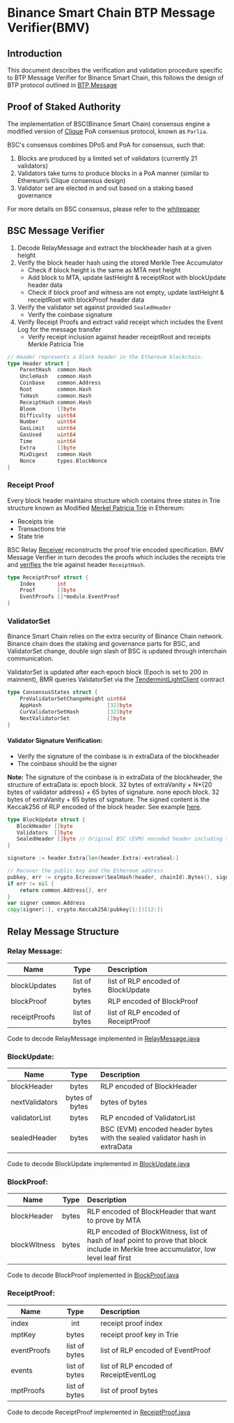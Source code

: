 # Binance Smart Chain BTP Message Verifier(BMV)

## Introduction

This document describes the verification and validation procedure specific to BTP Message Verifier for Binance Smart Chain, 
this follows the design of BTP protocol outlined in [BTP Message](btp.md#btp-message)

## Proof of Staked Authority

The implementation of BSC(Binance Smart Chain) consensus engine a modified version of [Clique](https://eips.ethereum.org/EIPS/eip-225) PoA
consensus protocol, known as `Parlia`.

BSC's consensus combines DPoS and PoA for consensus, such that:

1. Blocks are produced by a limited set of validators (currently 21 validators)
2. Validators take turns to produce blocks in a PoA manner (similar to Ethereum’s Clique consensus design)
3. Validator set are elected in and out based on a staking based governance

For more details on BSC consensus, please refer to the [whitepaper](https://github.com/binance-chain/whitepaper/blob/12237099ad5e7d2e33641445531a3f25dc1ebe78/WHITEPAPER.md)

## BSC Message Verifier

1. Decode RelayMessage and extract the blockheader hash at a given height
2. Verify the block header hash using the stored Merkle Tree Accumulator
    - Check if block height is the same as MTA next height
    - Add block to MTA, update lastHeight & receiptRoot with blockUpdate header data
    - Check if block proof and witness are not empty, update lastHeight & receiptRoot with blockProof header data
3. Verify the validator set against provided `SealedHeader`
    - Verify the coinbase signature
4. Verify Receipt Proofs and extract valid receipt which includes the Event Log for the message transfer
    - Verify receipt inclusion against header receiptRoot and receipts Merkle Patricia Trie

```go
// Header represents a block header in the Ethereum blockchain.
type Header struct {
	ParentHash  common.Hash
	UncleHash   common.Hash
	Coinbase    common.Address
	Root        common.Hash
	TxHash      common.Hash
	ReceiptHash common.Hash
	Bloom       []byte
	Difficulty  uint64
	Number      uint64
	GasLimit    uint64
	GasUsed     uint64
	Time        uint64
	Extra       []byte
	MixDigest   common.Hash
	Nonce       types.BlockNonce
}
```

### Receipt Proof

Every block header maintains structure which contains three states in Trie structure known as Modified [Merkel Patricia Trie](https://eth.wiki/en/fundamentals/patricia-tree) in Ethereum:

- Receipts trie
- Transactions trie
- State trie

BSC Relay [Receiver](https://github.com/icon-project/btp/blob/btp_web3labs/cmd/btpsimple/module/bsc/receiver.go#L150) reconstructs the proof trie encoded specification. 
BMV Message Verifier in turn decodes the proofs which includes the receipts trie and [verifies](https://github.com/icon-project/btp/blob/btp_web3labs/javascore/bmv/src/main/java/foundation/icon/btp/bmv/BTPMessageVerifier.java#L91)
the trie against header `ReceiptHash`. 

```go
type ReceiptProof struct {
	Index       int
	Proof       []byte
	EventProofs []*module.EventProof
}
```

### ValidatorSet

Binance Smart Chain relies on the extra security of Binance Chain network. Binance chain does the staking and governance parts for BSC,
and ValidatorSet change, double sign slash of BSC is updated through interchain communication.

ValidatorSet is updated after each epoch block (Epoch is set to 200 in mainnent), BMR queries ValidatorSet via the [TendermintLightClient](https://github.com/icon-project/btp/blob/btp_web3labs/cmd/btpsimple/module/bsc/receiver.go#L82) contract  

```go
type ConsensusStates struct {
	PreValidatorSetChangeHeight uint64
	AppHash                     [32]byte
	CurValidatorSetHash         [32]byte
	NextValidatorSet            []byte
}
```

#### Validator Signature Verification: 
- Verify the signature of the coinbase is in extraData of the blockheader
- The coinbase should be the signer

**Note:** 
The signature of the coinbase is in extraData of the blockheader, the structure of extraData is: epoch block. 32 bytes of extraVanity + N*{20 bytes of validator address} + 65 bytes of signature. none epoch block. 32 bytes of extraVanity + 65 bytes of signature. The signed content is the Keccak256 of RLP encoded of the block header. See example [here](https://github.com/binance-chain/bsc/blob/955c78bde05c756fe30a9e6ecf8bed5091d9f62e/consensus/parlia/parlia.go#L158).

```go
type BlockUpdate struct {
   BlockHeader []byte
   Validators  []byte
   SealedHeader []byte // Original BSC (EVM) encoded header including the validator signature
}
```

```go
signature := header.Extra[len(header.Extra)-extraSeal:]

// Recover the public key and the Ethereum address
pubkey, err := crypto.Ecrecover(SealHash(header, chainId).Bytes(), signature)
if err != nil {
    return common.Address{}, err
}
var signer common.Address
copy(signer[:], crypto.Keccak256(pubkey[1:])[12:])
```

## Relay Message Structure
### Relay Message:
| Name          |      Type      |  Description                        |
|---------------|:--------------:|:------------------------------------|
| blockUpdates  |  list of bytes | list of RLP encoded of BlockUpdate  |
| blockProof    |    bytes       | RLP encoded of BlockProof           |
| receiptProofs | list of bytes  | list of RLP encoded of ReceiptProof |
Code to decode RelayMessage implemented in [RelayMessage.java](https://github.com/icon-project/btp/blob/btp_web3labs/javascore/bmv/src/main/java/foundation/icon/btp/bmv/types/RelayMessage.java)
### BlockUpdate:
| Name           |      Type      |  Description                 |
|----------------|:--------------:|:-----------------------------|
| blockHeader    |    bytes       | RLP encoded of BlockHeader   |
| nextValidators | bytes of bytes | bytes of bytes               |
| validatorList  |    bytes       | RLP encoded of ValidatorList |
| sealedHeader   |    bytes       | BSC (EVM) encoded header bytes with the sealed validator hash in extraData     |
Code to decode BlockUpdate implemented in [BlockUpdate.java](https://github.com/icon-project/btp/blob/btp_web3labs/javascore/bmv/src/main/java/foundation/icon/btp/bmv/types/BlockUpdate.java)
### BlockProof:
| Name           |      Type      |  Description                |
|----------------|:--------------:|:----------------------------|
| blockHeader    |    bytes       | RLP encoded of BlockHeader that want to prove by MTA|
| blockWitness   |    bytes       | RLP encoded of BlockWitness, list of hash of leaf point to prove that block include in Merkle tree accumulator, low level leaf first |
Code to decode BlockProof implemented in [BlockProof.java](https://github.com/icon-project/btp/blob/btp_web3labs/javascore/bmv/src/main/java/foundation/icon/btp/bmv/types/BlockProof.java)
### ReceiptProof:
| Name           |      Type      |  Description                           |
|----------------|:--------------:|:---------------------------------------|
| index          |    int         | receipt proof index                    |
| mptKey         |    bytes       | receipt proof key in Trie              |
| eventProofs    | list of bytes  | list of RLP encoded of EventProof      |
| events         | list of bytes  | list of RLP encoded of ReceiptEventLog |
| mptProofs      | list of bytes  | list of proof bytes                    |
Code to decode ReceiptProof implemented in [ReceiptProof.java](https://github.com/icon-project/btp/blob/btp_web3labs/javascore/bmv/src/main/java/foundation/icon/btp/bmv/types/ReceiptProof.java)